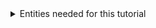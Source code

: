 <details class="mb-2" markdown="1">
  <summary class="rounded mb-0.5 bg-gray-200 p-2">Entities needed for this tutorial</summary>

1. Create a `deck_files` folder and add your `kong.yaml` file in it.
1. Create a `prereqs.yaml` file in the same folder, and add the following content to it:

{% capture entities %}
{: data-file="prereqs.yaml" }
{% highlight yaml %}
{{ include.data }}
{% endhighlight %}
{% endcapture %}
{{ entities | indent: 3 }}

1. Sync your changes:

   ```sh
   deck gateway sync prereqs.yaml
   ```

</details>
